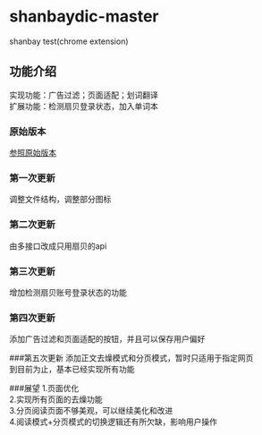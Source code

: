   shanbaydic-master
===================================
  shanbay test(chrome extension)<br />

  功能介绍
-----------------------------------
  实现功能：广告过滤；页面适配；划词翻译<br />
  扩展功能：检测扇贝登录状态，加入单词本
  
### 原始版本
  [参照原始版本](https://github.com/ververcpp/ChaZD)<br />

### 第一次更新
  调整文件结构，调整部分图标

### 第二次更新
  由多接口改成只用扇贝的api

### 第三次更新
  增加检测扇贝账号登录状态的功能

### 第四次更新
  添加广告过滤和页面适配的按钮，并且可以保存用户偏好

###第五次更新
  添加正文去燥模式和分页模式，暂时只适用于指定网页<br />
  到目前为止，基本已经实现所有功能

###展望
  1.页面优化<br />
  2.实现所有页面的去燥功能<br />
  3.分页阅读页面不够美观，可以继续美化和改进<br />
  4.阅读模式+分页模式的切换逻辑还有所欠缺，影响用户操作    
